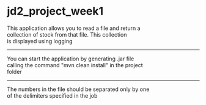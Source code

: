 jd2_project_week1
==================
This application allows you to read a file and return a 
<br>
collection of stock from that file. This collection
<br>
 is displayed using logging
 _____________________
 
 You can start the application by generating .jar file
 <br>
 calling the command "mvn clean install" in the project 
 <br>
 folder
 _______________________
 The numbers in the file should be separated only by one
 <br>
 of the delimiters specified in the job
 